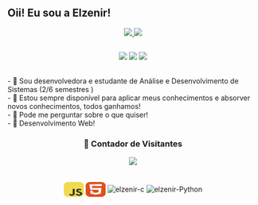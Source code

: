 ## Oii! Eu sou a Elzenir!

 <div align="center">
  <a href="https://github.com/Elzenirsouza">
    <img height="150em" src="https://anthonyraf-stats.vercel.app/api?username=Elzenirsouza&show_icons=true&hide_title=true&hide_rank=false&include_all_commits=true&count_private=true&card_width=400&bg_color=DEG,00134F,0237A9,012173,00134F&border_color=291b3e&text_color=FFFFFF#gh-dark-mode-only"/>
    <img height="150em" src="https://anthonyraf-stats.vercel.app/api/top-langs/?username=Elzenirsouza&hide_title=true&layout=compact&bg_color=DEG,00134F,012173,0237A9,00134F&border_color=291b3e&text_color=FFFFFF#gh-dark-mode-only"/>
  </a>


</div>


 ##

 <div align=center> 
 
  <a href = "mailto: elzenirsouza4@gmail.com"><img src="https://img.shields.io/badge/-Gmail-%23333?style=for-the-badge&logo=gmail&logoColor=white" target="_blank"></a>
  <a href="https://www.linkedin.com/in/elzenirsouza" target="_blank"><img src="https://img.shields.io/badge/-LinkedIn-%230077B5?style=for-the-badge&logo=linkedin&logoColor=white" target="_blank"></a>
  <a href="https://Elzenirsouza.github.io/" target="_blank"><img src="https://img.shields.io/badge/-Portifólio-%58DE1D?style=for-the-badge&logo=&logoColor=white" target="_blank"></a>
</div>
 
 <br>
 <div align=left>
 - 🔭 Sou desenvolvedora e estudante de Análise e Desenvolvimento de Sistemas (2/6 semestres )
<br>- 🤔 Estou sempre disponível para aplicar meus conhecimentos e absorver novos conhecimentos, todos ganhamos! 
 <br>- 💬 Pode me perguntar sobre o que quiser!
  <br>- 👀 Desenvolvimento Web! 
 </div>
 
 <div align=center>
  <h3><b>📍 Contador de Visitantes</b></h3>
</div>
    
<!-- retro visitor counter -->  
<p align="center" >   
  <img src="https://profile-counter.glitch.me/Elzenirsouza/count.svg" />  
</p>

 <div align="center">
 
 <div style="display: inline_block"><br>
  <img align="center" alt="elzenir-Js" height="30" width="40" src="https://github.com/tandpfun/skill-icons/blob/main/icons/JavaScript.svg">
  <img align="center" alt="elzenir-HTML" height="30" width="40" src="https://github.com/tandpfun/skill-icons/blob/main/icons/HTML.svg">
 <img align="center" alt="elzenir-c" height="20" width="40" src="https://skillicons.dev/icons?i=c">
 <img align="center" alt="elzenir-Python" height="20" width="40" src="https://skillicons.dev/icons?i=python">
</div>
</div>

<!--
**elzenir2708/elzenir2708** is a ✨ _special_ ✨ repository because its `README.md` (this file) appears on your GitHub profile.

Here are some ideas to get you started:

- 🔭 I’m currently working on ...
- 🌱 I’m currently learning ...
- 👯 I’m looking to collaborate on ...
- 🤔 I’m looking for help with ...
- 💬 Ask me about ...
- 📫 How to reach me: ...
- 😄 Pronouns: ...
- ⚡ Fun fact: ...
-->
